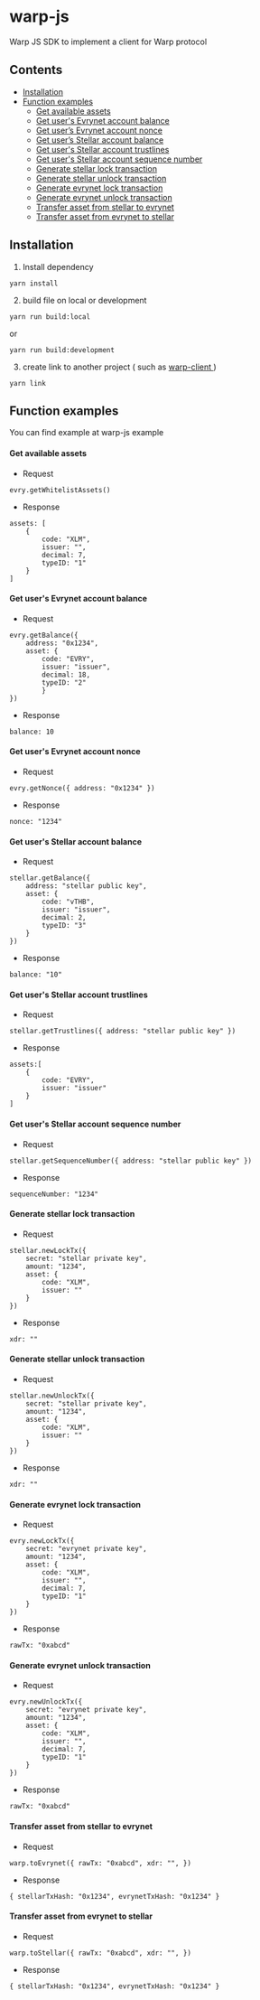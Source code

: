 # warp-js
Warp JS SDK to implement a client for Warp protocol

## Contents

- [Installation](#installation)
- [Function examples](#function-examples)
    - [Get available assets](#get-available-assets)
    - [Get user's Evrynet account balance](#get-users-evrynet-account-balance)
    - [Get user’s Evrynet account nonce](#get-users-evrynet-account-nonce)
    - [Get user’s Stellar account balance](#get-users-stellar-account-balance)
    - [Get user's Stellar account trustlines](#get-users-stellar-account-trustlines)
    - [Get user's Stellar account sequence number](#get-users-stellar-account-sequence-number)
    - [Generate stellar lock transaction](#generate-stellar-lock-transaction)
    - [Generate stellar unlock transaction](#generate-stellar-unlock-transaction)
    - [Generate evrynet lock transaction](#generate-evrynet-lock-transaction)
    - [Generate evrynet unlock transaction](#generate-evrynet-unlock-transaction)
    - [Transfer asset from stellar to evrynet](#transfer-asset-from-stellar-to-evrynet)
    - [Transfer asset from evrynet to stellar](#transfer-asset-from-evrynet-to-stellar)

## Installation
1. Install dependency 
```
yarn install
```
2. build file on local or development
```
yarn run build:local 
```
or
```
yarn run build:development
```
3. create link to another project ( such as [ warp-client  ](https://github.com/evrynet-official/warp-client) ) 
```
yarn link
```


## Function examples
You can find example at warp-js example 

#### Get available assets
   - Request
```
evry.getWhitelistAssets()
```
   - Response
```
assets: [ 
	{ 
		code: "XLM", 
		issuer: "", 
		decimal: 7, 
		typeID: "1"
	}
]
```

#### Get user's Evrynet account balance
   - Request
```
evry.getBalance({ 
	address: "0x1234", 
	asset: { 
		code: "EVRY", 
		issuer: "issuer", 
		decimal: 18, 
		typeID: "2" 
		} 
})
```
  - Response
```
balance: 10
```

#### Get user's Evrynet account nonce
  - Request
```
evry.getNonce({ address: "0x1234" })
```
  - Response
```
nonce: "1234"
```

#### Get user's Stellar account balance
  - Request
```
stellar.getBalance({ 
	address: "stellar public key", 
	asset: { 
		code: "vTHB", 
		issuer: "issuer", 
		decimal: 2, 
		typeID: "3" 
	} 
})
```
  - Response
```
balance: "10"
```

#### Get user's Stellar account trustlines
  - Request
```
stellar.getTrustlines({ address: "stellar public key" })
```
  - Response
```
assets:[ 
	{ 
		code: "EVRY", 
		issuer: "issuer" 
	} 
]
```

#### Get user's Stellar account sequence number
  - Request
```
stellar.getSequenceNumber({ address: "stellar public key" })
```
  - Response
```
sequenceNumber: "1234"
```

#### Generate stellar lock transaction
  - Request
```
stellar.newLockTx({ 
	secret: "stellar private key", 
	amount: "1234", 
	asset: { 
		code: "XLM", 
		issuer: ""
	} 
})
```
  - Response
```
xdr: ""
```

#### Generate stellar unlock transaction
  - Request
```
stellar.newUnlockTx({ 
	secret: "stellar private key", 
	amount: "1234", 
	asset: { 
		code: "XLM", 
		issuer: ""
	} 
})
```
  - Response
```
xdr: ""
```

#### Generate evrynet lock transaction
  - Request
```
evry.newLockTx({ 
	secret: "evrynet private key", 
	amount: "1234", 
	asset: { 
		code: "XLM", 
		issuer: "", 
		decimal: 7, 
		typeID: "1" 
	} 
})
```
  - Response
```
rawTx: "0xabcd"
```

#### Generate evrynet unlock transaction
  - Request
```
evry.newUnlockTx({ 
	secret: "evrynet private key", 
	amount: "1234", 
	asset: { 
		code: "XLM", 
		issuer: "", 
		decimal: 7, 
		typeID: "1" 
	} 
})
```
  - Response
```
rawTx: "0xabcd"
```

#### Transfer asset from stellar to evrynet
  - Request
```
warp.toEvrynet({ rawTx: "0xabcd", xdr: "", })
```
  - Response
```
{ stellarTxHash: "0x1234", evrynetTxHash: "0x1234" }
```

#### Transfer asset from evrynet to stellar
  - Request
```
warp.toStellar({ rawTx: "0xabcd", xdr: "", })
```
  - Response
```
{ stellarTxHash: "0x1234", evrynetTxHash: "0x1234" }
```